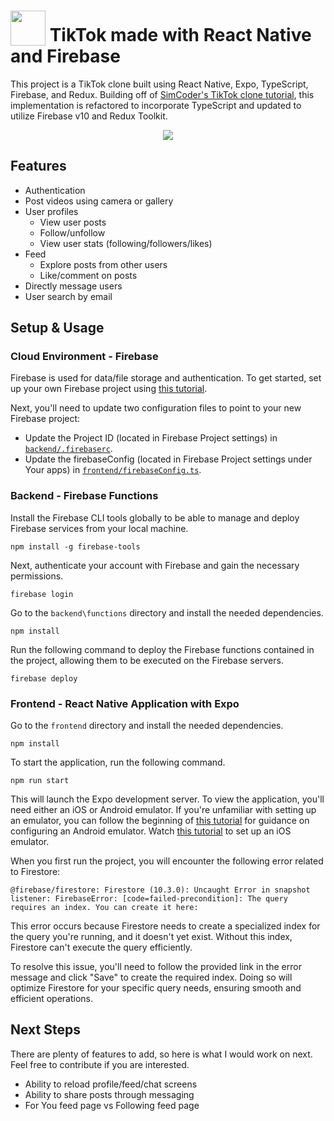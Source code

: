 <h1>
  <img src="https://github.com/kirkwat/tiktok/assets/60279003/c36ab6a7-056a-4c3c-ad88-bf8fd53ea274" width="56" height="56" style="vertical-align:bottom">
  TikTok made with React Native and Firebase
</h1>

This project is a TikTok clone built using React Native, Expo, TypeScript, Firebase, and Redux. Building off of [SimCoder's TikTok clone tutorial](https://github.com/SimCoderYoutube/TiktokClone), this implementation is refactored to incorporate TypeScript and updated to utilize Firebase v10 and Redux Toolkit.

<p align="center">
  <img src="https://github.com/kirkwat/tiktok/assets/60279003/5b0c988b-966e-4d26-ad64-d8409d97d446">
</p>

## Features

- Authentication
- Post videos using camera or gallery
- User profiles
  - View user posts
  - Follow/unfollow
  - View user stats (following/followers/likes)
- Feed
  - Explore posts from other users
  - Like/comment on posts
- Directly message users
- User search by email

## Setup & Usage

### Cloud Environment - Firebase

Firebase is used for data/file storage and authentication. To get started, set up your own Firebase project using [this tutorial](https://youtube.com/watch?v=HrN1Fvjp2CE&t=762).

Next, you'll need to update two configuration files to point to your new Firebase project:

- Update the Project ID (located in Firebase Project settings) in [`backend/.firebaserc`](backend/.firebaserc).
- Update the firebaseConfig (located in Firebase Project settings under Your apps) in [`frontend/firebaseConfig.ts`](frontend/firebaseConfig.ts).

### Backend - Firebase Functions

Install the Firebase CLI tools globally to be able to manage and deploy Firebase services from your local machine.

```
npm install -g firebase-tools
```

Next, authenticate your account with Firebase and gain the necessary permissions.

```
firebase login
```

Go to the `backend\functions` directory and install the needed dependencies.

```
npm install
```

Run the following command to deploy the Firebase functions contained in the project, allowing them to be executed on the Firebase servers.

```
firebase deploy
```

### Frontend - React Native Application with Expo

Go to the `frontend` directory and install the needed dependencies.

```
npm install
```

To start the application, run the following command.

```
npm run start
```

This will launch the Expo development server. To view the application, you'll need either an iOS or Android emulator. If you're unfamiliar with setting up an emulator, you can follow the beginning of [this tutorial](https://www.youtube.com/watch?v=HrN1Fvjp2CE) for guidance on configuring an Android emulator. Watch [this tutorial](https://www.youtube.com/watch?v=DloY4tyzKDA) to set up an iOS emulator.

When you first run the project, you will encounter the following error related to Firestore:

```
@firebase/firestore: Firestore (10.3.0): Uncaught Error in snapshot listener: FirebaseError: [code=failed-precondition]: The query requires an index. You can create it here:
```

This error occurs because Firestore needs to create a specialized index for the query you're running, and it doesn't yet exist. Without this index, Firestore can't execute the query efficiently.

To resolve this issue, you'll need to follow the provided link in the error message and click "Save" to create the required index. Doing so will optimize Firestore for your specific query needs, ensuring smooth and efficient operations.

## Next Steps

There are plenty of features to add, so here is what I would work on next. Feel free to contribute if you are interested.

- Ability to reload profile/feed/chat screens
- Ability to share posts through messaging
- For You feed page vs Following feed page
